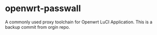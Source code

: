 # openwrt-passwall
A commonly used proxy toolchain for Openwrt LuCI Application.
This is a backup commit from orgin repo.
